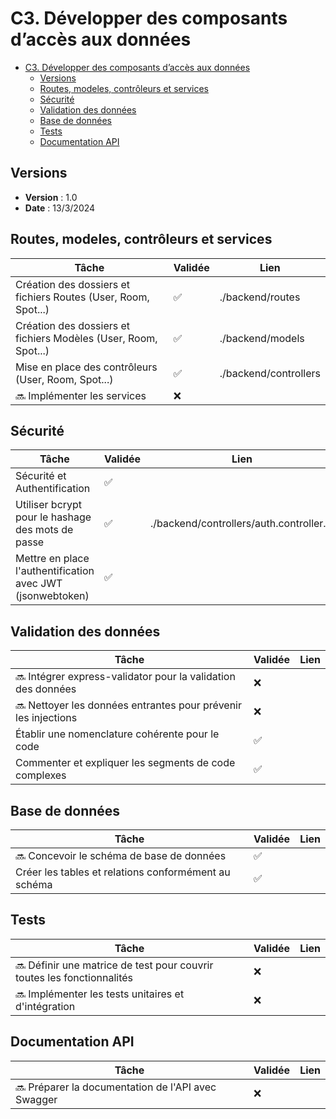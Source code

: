 # C3. Développer des composants d’accès aux données

- [C3. Développer des composants d’accès aux données](#c3-développer-des-composants-daccès-aux-données)
  - [Versions](#versions)
  - [Routes, modeles, contrôleurs et services](#routes-modeles-contrôleurs-et-services)
  - [Sécurité](#sécurité)
  - [Validation des données](#validation-des-données)
  - [Base de données](#base-de-données)
  - [Tests](#tests)
  - [Documentation API](#documentation-api)

## Versions

- **Version** : 1.0
- **Date** : 13/3/2024

## Routes, modeles, contrôleurs et services

| Tâche                                                           | Validée | Lien                  |
| --------------------------------------------------------------- | ------- | --------------------- |
| Création des dossiers et fichiers Routes (User, Room, Spot...)  | ✅      | ./backend/routes      |
| Création des dossiers et fichiers Modèles (User, Room, Spot...) | ✅      | ./backend/models      |
| Mise en place des contrôleurs (User, Room, Spot...)             | ✅      | ./backend/controllers |
| 🔜 Implémenter les services                                     | ❌      |                       |

## Sécurité

| Tâche                                                      | Validée | Lien                                     |
| ---------------------------------------------------------- | ------- | ---------------------------------------- |
| Sécurité et Authentification                               | ✅      |                                          |
| Utiliser bcrypt pour le hashage des mots de passe          | ✅      | ./backend/controllers/auth.controller.js |
| Mettre en place l'authentification avec JWT (jsonwebtoken) | ✅      |                                          |

## Validation des données

| Tâche                                                          | Validée | Lien |
| -------------------------------------------------------------- | ------- | ---- |
| 🔜 Intégrer express-validator pour la validation des données   | ❌      |      |
| 🔜 Nettoyer les données entrantes pour prévenir les injections | ❌      |      |
| Établir une nomenclature cohérente pour le code                | ✅      |      |
| Commenter et expliquer les segments de code complexes          | ✅      |      |

## Base de données

| Tâche                                                | Validée | Lien |
| ---------------------------------------------------- | ------- | ---- |
| 🔜 Concevoir le schéma de base de données            | ✅      |      |
| Créer les tables et relations conformément au schéma | ✅      |      |

## Tests

| Tâche                                                                  | Validée | Lien |
| ---------------------------------------------------------------------- | ------- | ---- |
| 🔜 Définir une matrice de test pour couvrir toutes les fonctionnalités | ❌      |      |
| 🔜 Implémenter les tests unitaires et d'intégration                    | ❌      |      |

## Documentation API

| Tâche                                              | Validée | Lien |
| -------------------------------------------------- | ------- | ---- |
| 🔜 Préparer la documentation de l'API avec Swagger | ❌      |      |
